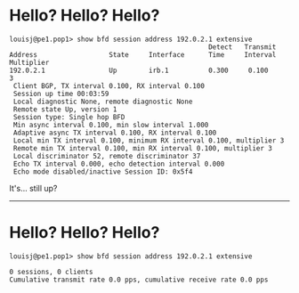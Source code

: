 # Hello? Hello? Hello?

```
louisj@pe1.pop1> show bfd session address 192.0.2.1 extensive    
                                                  Detect   Transmit
Address                  State     Interface      Time     Interval  Multiplier
192.0.2.1                Up        irb.1          0.300     0.100        3   
 Client BGP, TX interval 0.100, RX interval 0.100
 Session up time 00:03:59
 Local diagnostic None, remote diagnostic None
 Remote state Up, version 1
 Session type: Single hop BFD
 Min async interval 0.100, min slow interval 1.000
 Adaptive async TX interval 0.100, RX interval 0.100
 Local min TX interval 0.100, minimum RX interval 0.100, multiplier 3
 Remote min TX interval 0.100, min RX interval 0.100, multiplier 3
 Local discriminator 52, remote discriminator 37
 Echo TX interval 0.000, echo detection interval 0.000
 Echo mode disabled/inactive Session ID: 0x5f4
```

It's... still up?

<!--
We go looking at the BGP session, and it is still showing Established. Okay, so what's BFD doing then?

Wait, it hasn't torn down? There's clearly no messages coming in, the VLAN that trunks back to the psuedowire for this circuit doesn't exist on the switches.

We dig through the logs, and decide that this is definitely a bug and to take the next step. Time to engage the vendor.
-->

---

# Hello? Hello? Hello?

```
louisj@pe1.pop1> show bfd session address 192.0.2.1 extensive    

0 sessions, 0 clients
Cumulative transmit rate 0.0 pps, cumulative receive rate 0.0 pps
```

<!--
-->
